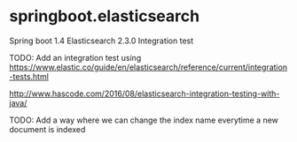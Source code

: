 # springboot.elasticsearch
Spring boot 1.4 Elasticsearch 2.3.0 Integration test

TODO: Add an integration test using https://www.elastic.co/guide/en/elasticsearch/reference/current/integration-tests.html

http://www.hascode.com/2016/08/elasticsearch-integration-testing-with-java/

TODO: Add a way where we can change the index name everytime a new document is indexed

